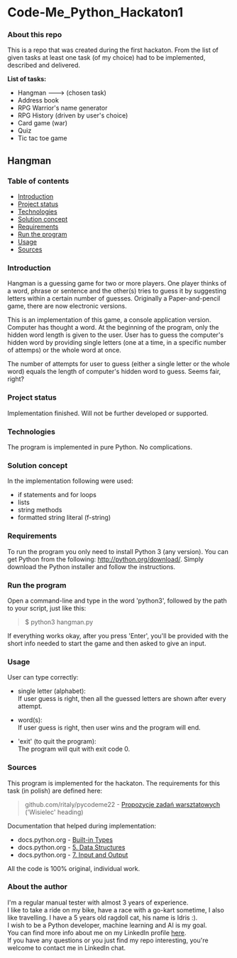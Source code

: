 
# Code-Me_Python_Hackaton1

### About this repo

This is a repo that was created during the first hackaton.
From the list of given tasks at least one task (of my choice) had to be implemented, described and delivered.

**List of tasks:**

- Hangman ---> (chosen task)
- Address book
- RPG Warrior's name generator
- RPG History (driven by user's choice)
- Card game (war)
- Quiz
- Tic tac toe game

## Hangman

### Table of contents

* [Introduction](#introduction)
* [Project status](#project-status)
* [Technologies](#technologies)
* [Solution concept](#solution-concept)
* [Requirements](#requirements)
* [Run the program](#run-the-program)
* [Usage](#usage)
* [Sources](#sources)

### Introduction

Hangman is a guessing game for two or more players. One player thinks of a word, phrase or sentence and the other(s) tries to guess it by suggesting letters within a certain number of guesses. Originally a Paper-and-pencil game, there are now electronic versions.

This is an implementation of this game, a console application version.
Computer has thought a word. At the beginning of the program, only the hidden word length is given to the user. User has to guess the computer's hidden word by providing single letters (one at a time, in a specific number of attemps) or the whole word at once.

The number of attempts for user to guess (either a single letter or the whole word) equals the length of computer's hidden word to guess. Seems fair, right?

### Project status

Implementation finished. Will not be further developed or supported.

### Technologies

The program is implemented in pure Python. No complications.

### Solution concept

In the implementation following were used:

- if statements and for loops
- lists
- string methods
- formatted string literal (f-string)

### Requirements

To run the program you only need to install Python 3 (any version). You can get Python from the following: http://python.org/download/. Simply download the Python installer and follow the instructions.

### Run the program

Open a command-line and type in the word 'python3', followed by the path to your script, just like this: <br>
>$ python3 hangman.py

If everything works okay, after you press 'Enter', you'll be provided with the short info needed to start the game and then asked to give an input.

### Usage

User can type correctly:

- single letter (alphabet):
<br>If user guess is right, then all the guessed letters are shown after every attempt.


- word(s):
<br>If user guess is right, then user wins and the program will end.


- 'exit' (to quit the program):
<br>The program will quit with exit code 0.

### Sources

This program is implemented for the hackaton. The requirements for this task (in polish) are defined here: 

>github.com/ritaly/pycodeme22 - [Propozycje zadań warsztatowych](https://github.com/ritaly/pycodeme22/blob/main/hackaton_1/README.md)
<br>('Wisielec' heading)

Documentation that helped during implementation:
- docs.python.org - [Built-in Types](https://docs.python.org/3/library/stdtypes.html#string-methods)
- docs.python.org - [5. Data Structures](https://docs.python.org/3/tutorial/datastructures.html#more-on-lists)
- docs.python.org - [7. Input and Output](https://docs.python.org/3.7/tutorial/inputoutput.html#fancier-output-formatting)

All the code is 100% original, individual work.

### About the author

I'm a regular manual tester with almost 3 years of experience.<br>
I like to take a ride on my bike, have a race with a go-kart sometime, I also like travelling. I have a 5 years old ragdoll cat, his name is Idris :).<br>
I wish to be a Python developer, machine learning and AI is my goal.<br>
You can find more info about me on my LinkedIn profile [here](https://www.linkedin.com/in/daniel-matkowski/).<br>
If you have any questions or you just find my repo interesting, you're welcome to contact me in LinkedIn chat.